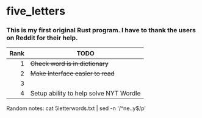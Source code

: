 # five_letters
### This is my first original Rust program.  I have to thank the users on Reddit for their help.


| Rank | TODO  |
|-----:|---------------|
|     1| ~~Check word is in dictionary~~              |
|     2| ~~Make interface easier to read~~              |
|     3|               |
|     4| Setup ability to help solve NYT Wordle |

Random notes:
cat 5letterwords.txt | sed -n '/^ne..y$/p'